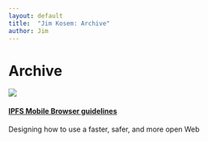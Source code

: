 ```yaml
---
layout: default
title:  "Jim Kosem: Archive"
author: Jim
---
```


# Archive

![]({{site.url}}assets/images/ipfs-browser-card.png)

#### [IPFS Mobile Browser guidelines](ipfs-browser.html)

Designing how to use a faster, safer, and more open Web

&nbsp;

